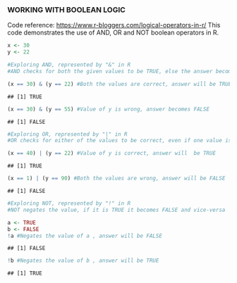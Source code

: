 
### WORKING WITH BOOLEAN LOGIC
Code reference: https://www.r-bloggers.com/logical-operators-in-r/
This code demonstrates the use of AND, OR and NOT boolean operators in R.


```r
x <- 30
y <- 22

#Exploring AND, represented by "&" in R
#AND checks for both the given values to be TRUE, else the answer becomes FALSE

(x == 30) & (y == 22) #Both the values are correct, answer will be TRUE
```

```
## [1] TRUE
```

```r
(x == 30) & (y == 55) #Value of y is wrong, answer becomes FALSE
```

```
## [1] FALSE
```

```r
#Exploring OR, represented by "|" in R
#OR checks for either of the values to be correct, even if one value is correct answer will be TRUE

(x == 40) | (y == 22) #Value of y is correct, answer will  be TRUE
```

```
## [1] TRUE
```

```r
(x == 1) | (y == 90) #Both the values are wrong, answer will be FALSE
```

```
## [1] FALSE
```

```r
#Exploring NOT, represented by "!" in R
#NOT negates the value, if it is TRUE it becomes FALSE and vice-versa

a <- TRUE
b <- FALSE
!a #Negates the value of a , answer will be FALSE
```

```
## [1] FALSE
```

```r
!b #Negates the value of b , answer will be TRUE
```

```
## [1] TRUE
```

